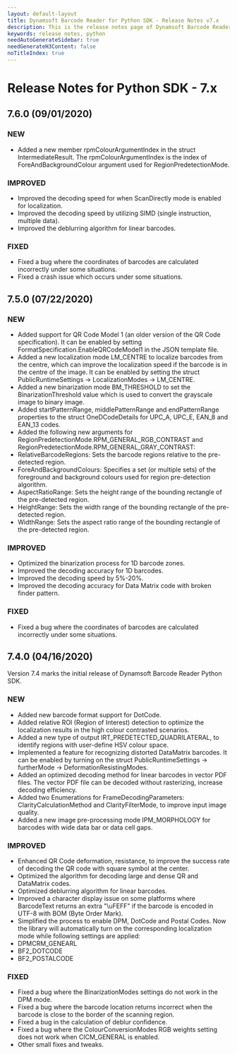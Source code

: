 ```yaml
---
layout: default-layout
title: Dynamsoft Barcode Reader for Python SDK - Release Notes v7.x
description: This is the release notes page of Dynamsoft Barcode Reader for Python SDK v7.x.
keywords: release notes, python
needAutoGenerateSidebar: true
needGenerateH3Content: false
noTitleIndex: true
---
```


# Release Notes for Python SDK - 7.x

## 7.6.0 (09/01/2020)

### NEW

- Added a new member rpmColourArgumentIndex in the struct IntermediateResult. The rpmColourArgumentIndex is the index of ForeAndBackgroundColour argument used for RegionPredetectionMode.

### IMPROVED

- Improved the decoding speed for when ScanDirectly mode is enabled for localization.
- Improved the decoding speed by utilizing SIMD (single instruction, multiple data).
- Improved the deblurring algorithm for linear barcodes.

### FIXED

- Fixed a bug where the coordinates of barcodes are calculated incorrectly under some situations.
- Fixed a crash issue which occurs under some situations.

## 7.5.0 (07/22/2020)

### NEW

- Added support for QR Code Model 1 (an older version of the QR Code specification). It can be enabled by setting FormatSpecification.EnableQRCodeModel1 in the JSON template file.
- Added a new localization mode LM_CENTRE to localize barcodes from the centre, which can improve the localization speed if the barcode is in the centre of the image. It can be enabled by setting the struct PublicRuntimeSettings -> LocalizationModes -> LM_CENTRE.
- Added a new binarization mode BM_THRESHOLD to set the BinarizationThreshold value which is used to convert the grayscale image to binary image.
- Added startPatternRange, middlePatternRange and endPatternRange properties to the struct OneDCodeDetails for UPC_A, UPC_E, EAN_8 and EAN_13 codes.
- Added the following new arguments for RegionPredetectionMode.RPM_GENERAL_RGB_CONTRAST and RegionPredetectionMode.RPM_GENERAL_GRAY_CONTRAST:
 - RelativeBarcodeRegions: Sets the barcode regions relative to the pre-detected region.
 - ForeAndBackgroundColours: Specifies a set (or multiple sets) of the foreground and background colours used for region pre-detection algorithm.
 - AspectRatioRange: Sets the height range of the bounding rectangle of the pre-detected region.
 - HeightRange: Sets the width range of the bounding rectangle of the pre-detected region.
 - WidthRange: Sets the aspect ratio range of the bounding rectangle of the pre-detected region.

### IMPROVED

- Optimized the binarization process for 1D barcode zones.
- Improved the decoding accuracy for 1D barcodes.
- Improved the decoding speed by 5%-20%.
- Improved the decoding accuracy for Data Matrix code with broken finder pattern.

### FIXED

- Fixed a bug where the coordinates of barcodes are calculated incorrectly under some situations.

## 7.4.0 (04/16/2020)

Version 7.4 marks the initial release of Dynamsoft Barcode Reader Python SDK. 

### NEW

- Added new barcode format support for DotCode.
- Added relative ROI (Region of Interest) detection to optimize the localization results in the high colour contrasted scenarios.
- Added a new type of output IRT_PREDETECTED_QUADRILATERAL, to identify regions with user-define HSV colour space.
- Implemented a feature for recognizing distorted DataMatrix barcodes. It can be enabled by turning on the struct PublicRuntimeSettings -> furtherMode -> DeformationResistingModes.
- Added an optimized decoding method for linear barcodes in vector PDF files. The vector PDF file can be decoded without rasterizing, increase decoding efficiency.
- Added two Enumerations for FrameDecodingParameters: ClarityCalculationMethod and ClarityFilterMode, to improve input image quality.
- Added a new image pre-processing mode IPM_MORPHOLOGY for barcodes with wide data bar or data cell gaps.

### IMPROVED

- Enhanced QR Code deformation, resistance, to improve the success rate of decoding the QR code with square symbol at the center.
- Optimized the algorithm for decoding large and dense QR and DataMatrix codes.
- Optimized deblurring algorithm for linear barcodes.
- Improved a character display issue on some platforms where BarcodeText returns an extra "\uFEFF" if the barcode is encoded in UTF-8 with BOM (Byte Order Mark).
- Simplified the process to enable DPM, DotCode and Postal Codes. Now the library will automatically turn on the corresponding localization mode while following settings are applied:
 - DPMCRM_GENEARL
 - BF2_DOTCODE
 - BF2_POSTALCODE

### FIXED

- Fixed a bug where the BinarizationModes settings do not work in the DPM mode.
- Fixed a bug where the barcode location returns incorrect when the barcode is close to the border of the scanning region.
- Fixed a bug in the calculation of deblur confidence.
- Fixed a bug where the ColourConversionModes RGB weights setting does not work when CICM_GENERAL is enabled.
- Other small fixes and tweaks.

